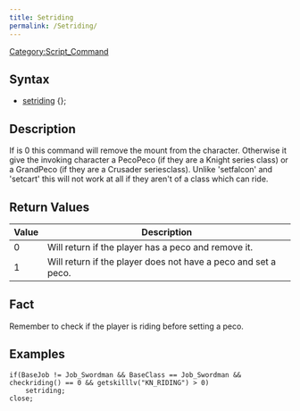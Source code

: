 ```yaml
---
title: Setriding
permalink: /Setriding/
---
```


[Category:Script_Command](/Category:Script_Command "wikilink")

Syntax
------

-   [setriding](/setriding "wikilink") {<flag>};

Description
-----------

If <flag> is 0 this command will remove the mount from the character. Otherwise it give the invoking character a PecoPeco (if they are a Knight series class) or a GrandPeco (if they are a Crusader seriesclass). Unlike 'setfalcon' and 'setcart' this will not work at all if they aren't of a class which can ride.

Return Values
-------------

| Value | Description                                                    |
|-------|----------------------------------------------------------------|
| 0     | Will return if the player has a peco and remove it.            |
| 1     | Will return if the player does not have a peco and set a peco. |

Fact
----

Remember to check if the player is riding before setting a peco.

Examples
--------

    if(BaseJob != Job_Swordman && BaseClass == Job_Swordman && checkriding() == 0 && getskilllv("KN_RIDING") > 0)
        setriding;
    close;